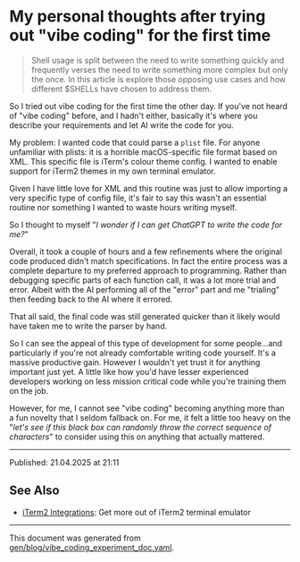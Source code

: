 # My personal thoughts after trying out "vibe coding" for the first time

> Shell usage is split between the need to write something quickly and frequently verses the need to write something more complex but only the once. In this article is explore those opposing use cases and how different $SHELLs have chosen to address them.

So I tried out vibe coding for the first time the other day. If you've not heard of "vibe coding" before, and I hadn't either, basically it's where you describe your requirements and let AI write the code for you.

My problem: I wanted code that could parse a `plist` file. For anyone unfamiliar with plists: it is a horrible macOS-specific file format based on XML. This specific file is iTerm's colour theme config. I wanted to enable support for iTerm2 themes in my own terminal emulator.

Given I have little love for XML and this routine was just to allow importing a very specific type of config file, it's fair to say this wasn't an essential routine nor something I wanted to waste hours writing myself.

So I thought to myself "_I wonder if I can get ChatGPT to write the code for me?_"

Overall, it took a couple of hours and a few refinements where the original code produced didn't match specifications. In fact the entire process was a complete departure to my preferred approach to programming. Rather than debugging specific parts of each function call, it was a lot more trial and error. Albeit with the AI performing all of the "error" part and me "trialing" then feeding back to the AI where it errored.

That all said, the final code was still generated quicker than it likely would have taken me to write the parser by hand.

So I can see the appeal of this type of development for some people...and particularly if you're not already comfortable writing code yourself. It's a massive productive gain. However I wouldn't yet trust it for anything important just yet. A little like how you'd have lesser experienced developers working on less mission critical code while you're training them on the job.

However, for me, I cannot see "vibe coding" becoming anything more than a fun novelty that I seldom fallback on. For me, it felt a little too heavy on the "_let's see if this black box can randomly throw the correct sequence of characters_" to consider using this on anything that actually mattered.

<hr>

Published: 21.04.2025 at 21:11

## See Also

* [iTerm2 Integrations](../integrations/iterm2.md):
  Get more out of iTerm2 terminal emulator

<hr/>

This document was generated from [gen/blog/vibe_coding_experiment_doc.yaml](https://github.com/lmorg/murex/blob/master/gen/blog/vibe_coding_experiment_doc.yaml).
